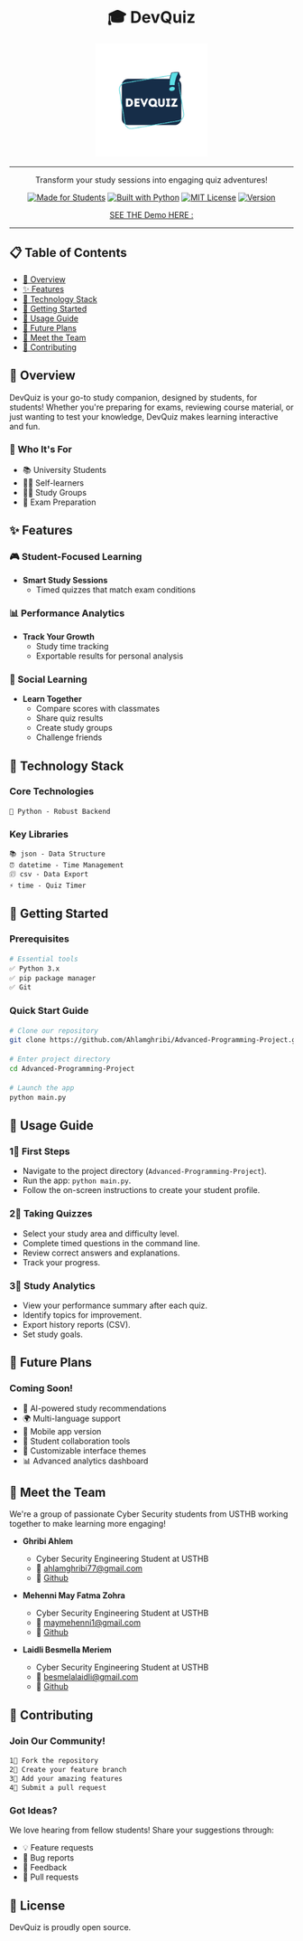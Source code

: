 <div align="center">
  
# 🎓 DevQuiz

[<img src="https://github.com/mayversion/test/blob/main/DevQUIZ.webp" alt="DevQuiz Logo" width="200" height="200">](https://github.com/Ahlamghribi/Advanced-Programming-Project)

---

Transform your study sessions into engaging quiz adventures!

[![Made for Students](https://img.shields.io/badge/Made_For-Students-blue.svg)](https://github.com/Ahlamghribi/Advanced-Programming-Project)
[![Built with Python](https://img.shields.io/badge/Built_With-Python-green.svg)](https://www.python.org/)
[![MIT License](https://img.shields.io/badge/License-MIT-yellow.svg)](LICENSE)
[![Version](https://img.shields.io/badge/Version-1.0-red.svg)](https://github.com/Ahlamghribi/Advanced-Programming-Project)

[SEE THE Demo HERE :](https://drive.google.com/file/d/1PaUCZltUZmQO0-xAWQyb3DYvAymPQxbb/view
)

</div>

---

## 📋 Table of Contents

- [🌟 Overview](#-overview)
- [✨ Features](#-features)
- [🔧 Technology Stack](#-technology-stack)
- [🚀 Getting Started](#-getting-started)
- [📖 Usage Guide](#-usage-guide)
- [🔮 Future Plans](#-future-plans)
- [👥 Meet the Team](#-meet-the-team)
- [🤝 Contributing](#-contributing)

## 🌟 Overview

DevQuiz is your go-to study companion, designed by students, for students! Whether you're preparing for exams, reviewing course material, or just wanting to test your knowledge, DevQuiz makes learning interactive and fun.

### 🎯 Who It's For
- 📚 University Students
- 👩‍🎓 Self-learners
- 🧑‍🏫 Study Groups
- 📝 Exam Preparation

## ✨ Features

### 🎮 Student-Focused Learning
- **Smart Study Sessions**
  - Timed quizzes that match exam conditions 

### 📊 Performance Analytics
- **Track Your Growth**
  - Study time tracking
  - Exportable results for personal analysis

### 👥 Social Learning
- **Learn Together**
  - Compare scores with classmates
  - Share quiz results
  - Create study groups
  - Challenge friends

## 🔧 Technology Stack

### Core Technologies
```
🔹 Python - Robust Backend
```

### Key Libraries
```
📚 json - Data Structure
⏰ datetime - Time Management
🗊 csv - Data Export
⚡ time - Quiz Timer
```

## 🚀 Getting Started

### Prerequisites
```bash
# Essential tools
✅ Python 3.x
✅ pip package manager
✅ Git
```

### Quick Start Guide
```bash
# Clone our repository
git clone https://github.com/Ahlamghribi/Advanced-Programming-Project.git

# Enter project directory
cd Advanced-Programming-Project

# Launch the app
python main.py
```

## 📖 Usage Guide

### 1⃣ First Steps
- Navigate to the project directory (`Advanced-Programming-Project`).
- Run the app: `python main.py`.
- Follow the on-screen instructions to create your student profile.

### 2⃣ Taking Quizzes
- Select your study area and difficulty level.
- Complete timed questions in the command line.
- Review correct answers and explanations.
- Track your progress.

### 3⃣ Study Analytics
- View your performance summary after each quiz.
- Identify topics for improvement.
- Export history reports (CSV).
- Set study goals.

## 🔮 Future Plans

### Coming Soon!
- 🎯 AI-powered study recommendations
- 🌍 Multi-language support
- 📱 Mobile app version
- 🤝 Student collaboration tools
- 🎨 Customizable interface themes
- 📊 Advanced analytics dashboard

## 👥 Meet the Team

We're a group of passionate Cyber Security students from USTHB working together to make learning more engaging!

- **Ghribi Ahlem**
  - Cyber Security Engineering Student at USTHB
  - 📧 ahlamghribi77@gmail.com
  - 💼 [Github](https://github.com/Ahlamghribi)

- **Mehenni May Fatma Zohra**
  - Cyber Security Engineering Student at USTHB
  - 📧 maymehenni1@gmail.com
  - 💼 [Github](https://github.com/)

- **Laidli Besmella Meriem**
  - Cyber Security Engineering Student at USTHB
  - 📧 besmelalaidli@gmail.com
  - 💼 [Github](https://github.com/)


## 🤝 Contributing

### Join Our Community!
```
1⃣ Fork the repository
2⃣ Create your feature branch
3⃣ Add your amazing features
4⃣ Submit a pull request
```

### Got Ideas?
We love hearing from fellow students! Share your suggestions through:
- 💡 Feature requests
- 🔧 Bug reports
- 💬 Feedback
- 🤝 Pull requests

## 📜 License

DevQuiz is proudly open source.

<div align="center">

